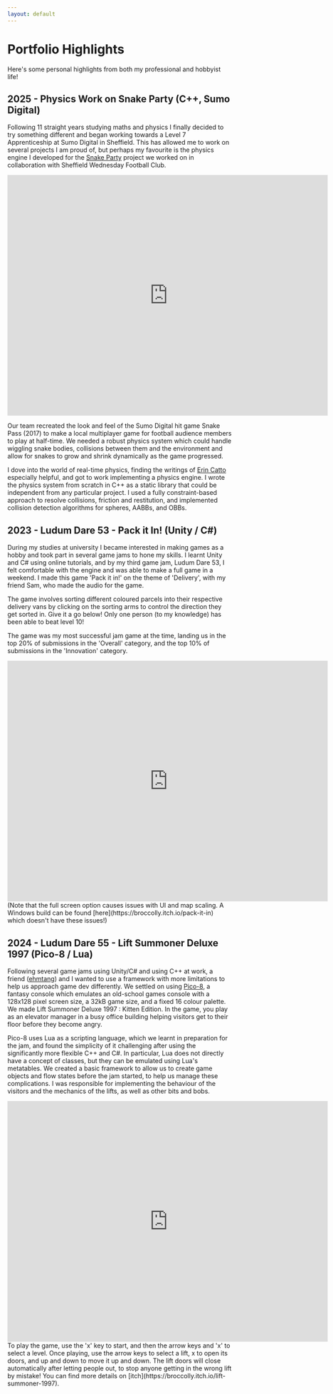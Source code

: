 ```yaml
---
layout: default
---
```

# Portfolio Highlights
Here's some personal highlights from both my professional and hobbyist life!

## 2025 - Physics Work on Snake Party (C++, Sumo Digital)
Following 11 straight years studying maths and physics I finally decided to try something different and began working towards a Level 7 Apprenticeship at Sumo Digital in Sheffield. This has allowed me to work on several projects I am proud of, but perhaps my favourite is the physics engine I developed for the [Snake Party](https://www.sumo-digital.com/sumo-digital-academy-create-a-halftime-hit-for-sheffield-wednesday-football-club/) project we worked on in collaboration with Sheffield Wednesday Football Club.

<iframe width="720" height="540" src="https://www.youtube.com/embed/EqPuux4oIP8?si=p7VVAR5LNU8MoRXW" title="YouTube video player" frameborder="0" allow="accelerometer; autoplay; clipboard-write; encrypted-media; gyroscope; picture-in-picture; web-share" referrerpolicy="strict-origin-when-cross-origin" allowfullscreen></iframe>

Our team recreated the look and feel of the Sumo Digital hit game Snake Pass (2017) to make a local multiplayer game for football audience members to play at half-time. We needed a robust physics system which could handle wiggling snake bodies, collisions between them and the environment and allow for snakes to grow and shrink dynamically as the game progressed.

I dove into the world of real-time physics, finding the writings of [Erin Catto](box2d.org) especially helpful, and got to work implementing a physics engine. I wrote the physics system from scratch in C++ as a static library that could be independent from any particular project. I used a fully constraint-based approach to resolve collisions, friction and restitution, and implemented collision detection algorithms for spheres, AABBs, and OBBs.


## 2023 - Ludum Dare 53 - Pack it In! (Unity / C#)
During my studies at university I became interested in making games as a hobby and took part in several game jams to hone my skills. I learnt Unity and C# using online tutorials, and by my third game jam, Ludum Dare 53, I felt comfortable with the engine and was able to make a full game in a weekend. I made this game 'Pack it in!' on the theme of 'Delivery', with my friend Sam, who made the audio for the game.

The game involves sorting different coloured parcels into their respective delivery vans by clicking on the sorting arms to control the direction they get sorted in. Give it a go below! Only one person (to my knowledge) has been able to beat level 10!

The game was my most successful jam game at the time, landing us in the top 20% of submissions in the 'Overall' category, and the top 10% of submissions in the 'Innovation' category.
<iframe frameborder="0" src="https://itch.io/embed-upload/7827308?color=333333" allowfullscreen="" width="720" height="540"><a href="https://broccolly.itch.io/pack-it-in">Play Pack It In! on itch.io</a></iframe>
(Note that the full screen option causes issues with UI and map scaling. A Windows build can be found [here](https://broccolly.itch.io/pack-it-in) which doesn't have these issues!)


## 2024 - Ludum Dare 55 - Lift Summoner Deluxe 1997 (Pico-8 / Lua)
Following several game jams using Unity/C# and using C++ at work, a friend ([ehmtang](github.com/ehmtang)) and I wanted to use a framework with more limitations to help us approach game dev differently. We settled on using [Pico-8](https://www.lexaloffle.com/pico-8.php), a fantasy console which emulates an old-school games console with a 128x128 pixel screen size, a 32kB game size, and a fixed 16 colour palette. We made Lift Summoner Deluxe 1997 : Kitten Edition. In the game, you play as an elevator manager in a busy office building helping visitors get to their floor before they become angry.

Pico-8 uses Lua as a scripting language, which we learnt in preparation for the jam, and found the simplicity of it challenging after using the significantly more flexible C++ and C#. In particular, Lua does not directly have a concept of classes, but they can be emulated using Lua's metatables. We created a basic framework to allow us to create game objects and flow states before the jam started, to help us manage these complications. I was responsible for implementing the behaviour of the visitors and the mechanics of the lifts, as well as other bits and bobs.

<iframe frameborder="0" src="https://itch.io/embed-upload/10192651?color=333333" allowfullscreen="" width="720" height="540"><a href="https://broccolly.itch.io/lift-summoner-1997">Play Lift Summoner Deluxe 1997: Kitten Edition on itch.io</a></iframe>
To play the game, use the 'x' key to start, and then the arrow keys and 'x' to select a level. Once playing, use the arrow keys to select a lift, x to open its doors, and up and down to move it up and down. The lift doors will close automatically after letting people out, to stop anyone getting in the wrong lift by mistake! You can find more details on [itch](https://broccolly.itch.io/lift-summoner-1997).
